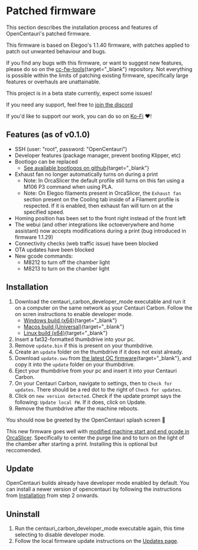 # Patched firmware

This section describes the installation process and features of OpenCentauri's patched firmware.

This firmware is based on Elegoo's 1.1.40 firmware, with patches applied to patch out unwanted behaviour and bugs.

If you find any bugs with this firmware, or want to suggest new features, please do so on the [cc-fw-tools](https://github.com/OpenCentauri/cc-fw-tools){target="_blank"} repository. Not everything is possible within the limits of patching existing firmware, specifically large features or overhauls are unattainable.

This project is in a beta state currently, expect some issues!

If you need any support, feel free to [join the discord](https://discord.gg/t6Cft3wNJ3)

If you'd like to support our work, you can do so on [Ko-Fi](https://ko-fi.com/opencentauri) :heart:!

## Features (as of v0.1.0)

- SSH (user: "root", password: "OpenCentauri")
- Developer features (package manager, prevent booting Klipper, etc)
- Bootlogo can be replaced
    - [See available bootlogos on github](https://github.com/OpenCentauri/cc-fw-tools/tree/main/oc-patches/replace-bootlogo-patch){target="_blank"}
- Exhaust fan no longer automatically turns on during a print
    - Note: In OrcaSlicer the default profile still turns on this fan using a M106 P3 command when using PLA.
    - Note: On Elegoo filaments present in OrcaSlicer, the `Exhaust fan` section present on the Cooling tab inside of a Filament profile is respected. If it is enabled, then exhaust fan will turn on at the specified speed.
- Homing position has been set to the front right instead of the front left
- The webui (and other integrations like octoeverywhere and home assistant) now accepts modifications during a print (bug introduced in firmware 1.1.29)
- Connectivity checks (web traffic issue) have been blocked
- OTA updates have been blocked
- New gcode commands: 
    - M8212 to turn off the chamber light
    - M8213 to turn on the chamber light

## Installation

1. Download the centauri_carbon_developer_mode executable and run it on a computer on the same network as your Centauri Carbon. Follow the on scren instructions to enable developer mode.
    - [Windows build (x64)](https://drive.google.com/file/d/1CROOzsOPZa0S_523WJcTDxCNBs5pvNRz/view?usp=sharing){target="_blank"}
    - [Macos build (Universal)](https://drive.google.com/file/d/1N6l0DHo1PaB8TD3hzHAWicqE6ILId-LG/view?usp=sharing){target="_blank"}
    - [Linux build (x64)](https://drive.google.com/file/d/1hPIMx2H8KXDDGo888rHW8m7f7IMhWHur/view?usp=sharing){target="_blank"}
2. Insert a fat32-formatted thumbdrive into your pc.
3. Remove `update.bin` if this is present on your thumbdrive.
4. Create an `update` folder on the thumbdrive if it does not exist already.
5. Download `update.swu` from [the latest OC firmware](https://github.com/OpenCentauri/cc-fw-tools/releases){target="_blank"}, and copy it into the `update` folder on your thumbdrive.
6. Eject your thumbdrive from your pc and insert it into your Centauri Carbon.
7. On your Centauri Carbon, navigate to settings, then to `Check for updates`. There should be a red dot to the right of `Check for updates`.
8. Click on `new version detected`. Check if the update prompt says the following: `Update local FW`. If it does, click on Update.
9. Remove the thumbdrive after the machine reboots.

You should now be greeted by the OpenCentauri splash screen :tada:

This new firmware goes well with [modified machine start and end gcode in OrcaSlicer](./modified_start_end_machine_gcode.md). Specifically to center the purge line and to turn on the light of the chamber after starting a print. Installing this is optional but reccomended.

## Update

OpenCentauri builds already have developer mode enabled by default. You can install a newer version of opencentauri by following the instructions from [Installation](#installation) from step 2 onwards.

## Uninstall

1. Run the centauri_carbon_developer_mode executable again, this time selecting to disable developer mode.
2. Follow the local firmware update instructions on the [Updates page](../software/updates.md#updating-locally-via-usb).
